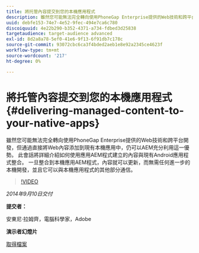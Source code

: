 ```yaml
---
title: 將托管內容提交到您的本機應用程式
description: 雖然您可能無法完全轉向使用PhoneGap Enterprise提供的Web技術和跨平台開發，但通過直接將Web內容添加到現有本機應用中，仍可以AEM充分利用這一優勢。 此會話將詳細介紹如何使用應用AEM程式建立的內容與現有Android應用程式整合。 一旦整合到本機應用AEM程式，內容就可以更新，而無需任何進一步的本機開發，並且它可以與本機應用程式的其他部分通信。
uuid: debfe153-74e7-4e52-9fec-494e7ca6c780
discoiquuid: 4e22b290-b352-4371-a734-fdbed3d25838
targetaudience: target-audience advanced
exl-id: 8d2a8a78-5ef0-41e6-9f13-6f91db7c178c
source-git-commit: 93072cbc6ca3f4bded2aeb1e8e92a2345ce4623f
workflow-type: tm+mt
source-wordcount: '217'
ht-degree: 0%

---
```


# 將托管內容提交到您的本機應用程式{#delivering-managed-content-to-your-native-apps}

雖然您可能無法完全轉向使用PhoneGap Enterprise提供的Web技術和跨平台開發，但通過直接將Web內容添加到現有本機應用中，仍可以AEM充分利用這一優勢。 此會話將詳細介紹如何使用應用AEM程式建立的內容與現有Android應用程式整合。 一旦整合到本機應用AEM程式，內容就可以更新，而無需任何進一步的本機開發，並且它可以與本機應用程式的其他部分通信。

>[!VIDEO](https://video.tv.adobe.com/v/19467/?quality=9)

*2014年9月10日交付*

**提交者：**

安東尼·拉姆齊，電腦科學家，Adobe

**演示者幻燈片**

[取得檔案](assets/9-10-2014-delivering-managed-content-to-your-native-apps.pdf)
<!--
[Get back to the Overview](https://helpx.adobe.com/experience-manager/kt/eseminars/gems/aem-index.html)
-->
